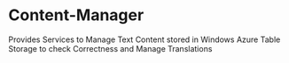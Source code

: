 # Content-Manager
Provides Services to Manage Text Content stored in Windows Azure Table Storage to check Correctness and Manage Translations
